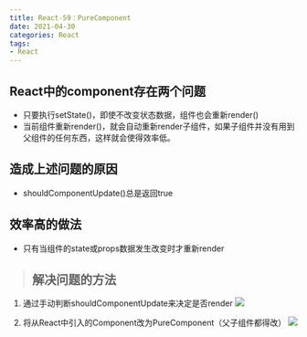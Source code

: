 ```yaml
---
title: React-59：PureComponent
date: 2021-04-30
categories: React
tags: 
- React
---
```

## React中的component存在两个问题
* 只要执行setState()，即使不改变状态数据，组件也会重新render()
* 当前组件重新render()，就会自动重新render子组件，如果子组件并没有用到父组件的任何东西，这样就会使得效率低。

## 造成上述问题的原因
* shouldComponentUpdate()总是返回true

## 效率高的做法
* 只有当组件的state或props数据发生改变时才重新render

>## 解决问题的方法

1. 通过手动判断shouldComponentUpdate来决定是否render
![](https://img-blog.csdnimg.cn/img_convert/c4df7016662d629ee16258d9a2491ef4.png)

2. 将从React中引入的Component改为PureComponent（父子组件都得改）
![](https://img-blog.csdnimg.cn/img_convert/59081042e068265011d8fee31d741c87.png)

